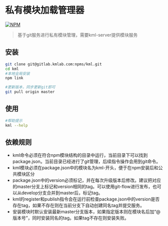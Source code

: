 # 私有模块加载管理器


[![NPM](https://nodei.co/npm/kml-cli.png)](https://nodei.co/npm/kml-cli/)
> 基于git服务进行私有模块管理，需要kml-server提供模块服务



## 安装

```sh
git clone git@gitlab.kmlab.com:npms/kml.git
cd kml
#本地全局安装
npm link

#更新版本，同步更新git即可
git pull origin master
```

## 使用

```sh
#帮助提示
kml --help
```

## 依赖规则

+ kml命令必须在符合npm模块结构的目录中运行，当前目录下可以找到package.json。当前目录已经进行了git管理，后续指令操作会用到git命令。
+ kml模块必须在package.json中的模块名为kml-开头，便于在npm安装后和公共模块区分
+ package.json中的version必须标记，并在每次升级版本后修改。建议把对应的master分支上标记和version相同的tag。可以使用git-flow进行发布，也可以从develop分支合并到master后，标记tag。
+ kml的register和publish指令会在运行前检查package.json中的version是否存在tag，如果不存在则在当前分支下自动创建同名tag并提交服务。
+ 安装模块时默认安装最新master分支版本，如果指定版本则在模块名后加“@版本号”，同时安装同名的tag。如果tag不存在则安装失败。

